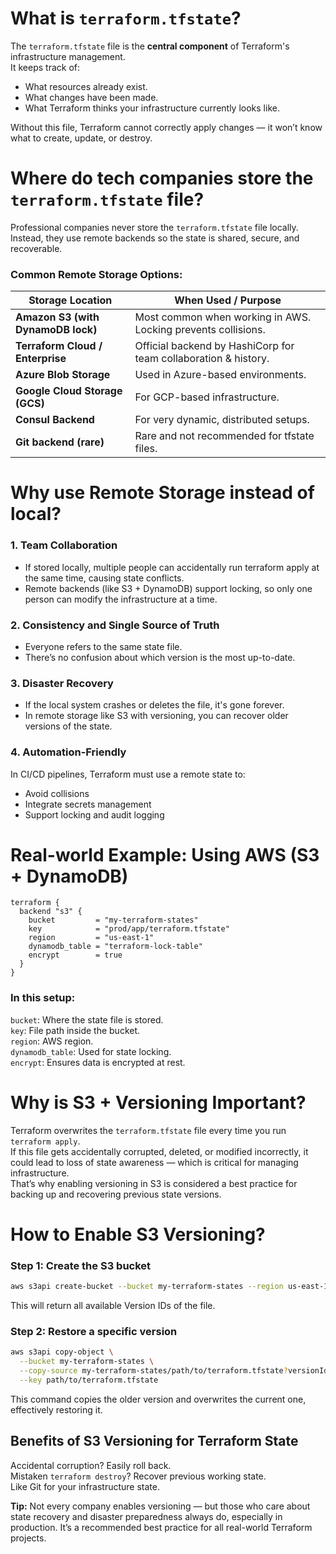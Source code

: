 # What is `terraform.tfstate`?
The `terraform.tfstate` file is the **central component** of Terraform's infrastructure management.  
It keeps track of:    
- What resources already exist.  
- What changes have been made.  
- What Terraform thinks your infrastructure currently looks like.

Without this file, Terraform cannot correctly apply changes — it won’t know what to create, update, or destroy.  

# Where do tech companies store the `terraform.tfstate` file?
Professional companies never store the `terraform.tfstate` file locally.  
Instead, they use remote backends so the state is shared, secure, and recoverable.  
### Common Remote Storage Options:
| Storage Location                   | When Used / Purpose                                             |
| ---------------------------------- | --------------------------------------------------------------- |
| **Amazon S3 (with DynamoDB lock)** | Most common when working in AWS. Locking prevents collisions.   |
| **Terraform Cloud / Enterprise**   | Official backend by HashiCorp for team collaboration & history. |
| **Azure Blob Storage**             | Used in Azure-based environments.                               |
| **Google Cloud Storage (GCS)**     | For GCP-based infrastructure.                                   |
| **Consul Backend**                 | For very dynamic, distributed setups.                           |
| **Git backend (rare)**             | Rare and not recommended for tfstate files.                     |

# Why use Remote Storage instead of local?
### 1. Team Collaboration
- If stored locally, multiple people can accidentally run terraform apply at the same time, causing state conflicts.
- Remote backends (like S3 + DynamoDB) support locking, so only one person can modify the infrastructure at a time.

### 2. Consistency and Single Source of Truth
- Everyone refers to the same state file.
- There’s no confusion about which version is the most up-to-date.

### 3. Disaster Recovery
- If the local system crashes or deletes the file, it's gone forever.
- In remote storage like S3 with versioning, you can recover older versions of the state.

### 4. Automation-Friendly
In CI/CD pipelines, Terraform must use a remote state to:
- Avoid collisions
- Integrate secrets management
- Support locking and audit logging

# Real-world Example: Using AWS (S3 + DynamoDB)
```hcl
terraform {
  backend "s3" {
    bucket         = "my-terraform-states"
    key            = "prod/app/terraform.tfstate"
    region         = "us-east-1"
    dynamodb_table = "terraform-lock-table"
    encrypt        = true
  }
}
```
### In this setup:
`bucket`: Where the state file is stored.  
`key`: File path inside the bucket.  
`region`: AWS region.  
`dynamodb_table`: Used for state locking.  
`encrypt`: Ensures data is encrypted at rest.  

# Why is S3 + Versioning Important?
Terraform overwrites the `terraform.tfstate` file every time you run `terraform apply`.  
If this file gets accidentally corrupted, deleted, or modified incorrectly, it could lead to loss of state awareness — which is critical for managing infrastructure.  
That’s why enabling versioning in S3 is considered a best practice for backing up and recovering previous state versions.  
# How to Enable S3 Versioning?
### Step 1: Create the S3 bucket
```bash
aws s3api create-bucket --bucket my-terraform-states --region us-east-1
```
This will return all available Version IDs of the file.
### Step 2: Restore a specific version
```bash
aws s3api copy-object \
  --bucket my-terraform-states \
  --copy-source my-terraform-states/path/to/terraform.tfstate?versionId=PREVIOUS_VERSION_ID \
  --key path/to/terraform.tfstate
```
This command copies the older version and overwrites the current one, effectively restoring it.
## Benefits of S3 Versioning for Terraform State
Accidental corruption? Easily roll back.  
Mistaken `terraform destroy`? Recover previous working state.  
Like Git for your infrastructure state.  

**Tip:** Not every company enables versioning — but those who care about state recovery and disaster preparedness always do, especially in production. It’s a recommended best practice for all real-world Terraform projects.

